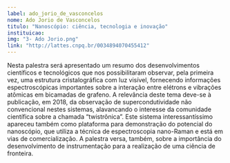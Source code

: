 ```yaml
---
label: ado_jorio_de_vasconcelos
nome: Ado Jorio de Vasconcelos
titulo: "Nanoscópio: ciência, tecnologia e inovação"
instituicao: 
img: "3- Ado Jorio.png"
link: "http://lattes.cnpq.br/0034894070455412"
---
```


Nesta palestra será apresentado um resumo dos desenvolvimentos científicos e tecnológicos que nos possibilitaram observar, pela primeira vez, uma
estrutura cristalográfica com luz visível, fornecendo informações espectroscópicas importantes sobre a interação entre elétrons e vibrações
atômicas em bicamadas de grafeno. A relevância deste tema deve-se à publicação, em 2018, da observação de supercondutividade não convencional
nestes sistemas, alavancando o interesse da comunidade científica sobre a chamada “twistrônica”. Este sistema interessantíssimo apareceu também como
plataforma para demonstração do potencial do nanoscópio, que utiliza a técnica de espectroscopia nano-Raman e está em vias de comercialização. A palestra
versa, também, sobre a importância do desenvolvimento de instrumentação para a realização de uma ciência de fronteira.

